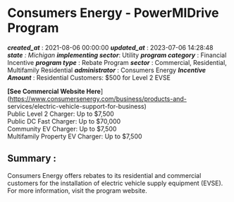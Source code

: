 # Consumers Energy - PowerMIDrive Program 
 ***created_at*** : 2021-08-06 00:00:00 
 ***updated_at*** : 2023-07-06 14:28:48 
 ***state** : Michigan 
 **implementing sector***: Utility 
 ***program category*** : Financial Incentive 
 ***program type*** : Rebate Program 
 ***sector*** : Commercial, Residential, Multifamily Residential 
 ***administrator*** : Consumers Energy 
 ***Incentive Amount*** : Residential Customers: $500 for Level 2 EVSE  
  
**[See Commercial Website
Here**](https://www.consumersenergy.com/business/products-and-
services/electric-vehicle-support-for-business)  
Public Level 2 Charger: Up to $7,500  
Public DC Fast Charger: Up to $70,000  
Community EV Charger: Up to $7,500  
Multifamily Property EV Charger: Up to $7,500  

 
 ## Summary : 
 Consumers Energy offers rebates to its residential and commercial customers
for the installation of electric vehicle supply equipment (EVSE). For more
information, visit the program website.

 
 